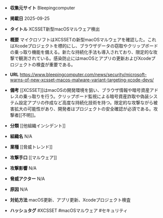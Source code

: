 - **収集元サイト**
Bleepingcomputer

- **掲載日**
2025-09-25

- **タイトル**
XCSSET新型macOSマルウェア検出

- **概要**
マイクロソフトはXCSSETの新型macOSマルウェアを確認した。これはXcodeプロジェクトを標的にし、ブラウザデータの窃取やクリップボードの乗っ取り機能を備える。新たな持続化手法も導入されており、限定的な攻撃で観測されている。感染防止にはmacOSとアプリの更新およびXcodeプロジェクトの検査が重要である。

- **URL**
https://www.bleepingcomputer.com/news/security/microsoft-warns-of-new-xcsset-macos-malware-variant-targeting-xcode-devs/

- **備考**
[[XCSSET]]はmacOSの開発環境を狙い、ブラウザ情報や暗号資産アドレスの乗っ取りを行う。クリップボード監視による暗号資産詐取や偽装システム設定アプリの作成など高度な持続化技術を持つ。限定的な攻撃ながら被害拡大の可能性があり、開発者はプロジェクトの安全確認が必須である。攻撃者[[不明]]。

- **分類**
[[他組織インシデント]]

- **組織名**
N/A

- **業種**
[[脅威トレンド]]

- **攻撃手口**
[[マルウェア]]

- **攻撃影響**
N/A

- **脅威アクター**
N/A

- **原因**
N/A

- **対処方法**
macOS更新、アプリ更新、Xcodeプロジェクト検査

- **ハッシュタグ**
#XCSSET #macOSマルウェア #セキュリティ
